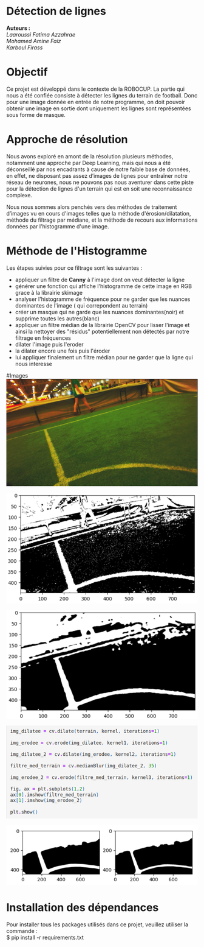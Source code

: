 # Détection de lignes
__Auteurs :__  
*Laaroussi Fatima Azzahrae*  
*Mohamed Amine Faiz*  
*Karboul Firass*  

# Objectif 
Ce projet est développé dans le contexte de la ROBOCUP. 
La partie qui nous a été confiée consiste à détecter les lignes du terrain de football. Donc pour
une image donnée en entrée de notre programme, on doit pouvoir obtenir une image en sortie
dont uniquement les lignes sont représentées sous forme de masque.

# Approche de résolution 
Nous avons exploré en amont de la résolution plusieurs méthodes, notamment une approche par
Deep Learning, mais qui nous a été déconseillé par nos encadrants à cause de notre faible base
de données, en effet, ne disposant pas assez d’images de lignes pour entraîner notre réseau de neurones,
nous ne pouvons pas nous aventurer dans cette piste pour la détection de lignes d'un terrain qui est en
soit une reconnaissance complexe.

Nous nous sommes alors penchés vers des méthodes de traitement d’images vu en cours d'images telles que la méthode d'érosion/dilatation, méthode du filtrage par médiane, et la méthode de recours aux informations données par l'histogramme d'une image.

# Méthode de l'Histogramme
Les étapes suivies pour ce filtrage sont les suivantes :  
 - appliquer un filtre de __Canny__ à l'image dont on veut détecter la ligne  
 - générer une fonction qui affiche l'histogramme de cette image en RGB grace à la librairie skimage  
 - analyser l'histogramme de fréquence pour ne garder que les nuances dominantes de l'image ( qui correpondent au terrain)
 - créer un masque qui ne garde que les nuances dominantes(noir) et supprime toutes les autres(blanc)
 - appliquer un filtre médian de la librairie OpenCV pour lisser l'image et ainsi la nettoyer des "résidus" potentiellement non détectés par notre 
 filtrage en fréquences
 - dilater l'image puis l'eroder
 - la dilater encore une fois puis l'éroder
 - lui appliquer finalement un filtre médian pour ne garder que la ligne qui nous interesse

#Images
![im](https://github.com/firasskarboul/line_detector/blob/main/readme/image.png?raw=true)

![im1](https://github.com/firasskarboul/line_detector/blob/main/readme/image1.png?raw=true)

![im2](https://github.com/firasskarboul/line_detector/blob/main/readme/image2.png?raw=true)

![im3](https://github.com/firasskarboul/line_detector/blob/main/readme/image3.png?raw=true)

![im4](https://github.com/firasskarboul/line_detector/blob/main/readme/image4.png?raw=true)


# Installation des dépendances 
Pour installer tous les packages utilisés dans ce projet, veuillez utiliser la commande :  
$ pip install -r requirements.txt

